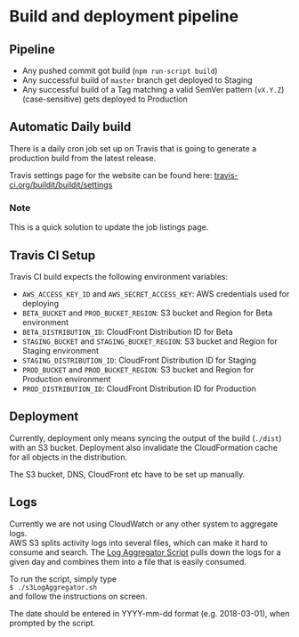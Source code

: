 # Build and deployment pipeline

## Pipeline

* Any pushed commit got build (`npm run-script build`)
* Any successful build of `master` branch get deployed to Staging
* Any successful build of a Tag matching a valid SemVer pattern (`vX.Y.Z`) (case-sensitive) gets deployed to Production

## Automatic Daily build

There is a daily cron job set up on Travis that is going to generate a production build from the latest release.

Travis settings page for the website can be found here: [travis-ci.org/buildit/buildit/settings](https://travis-ci.org/buildit/buildit/settings)

### Note
This is a quick solution to update the job listings page.



## Travis CI Setup

Travis CI build expects the following environment variables:

* `AWS_ACCESS_KEY_ID` and `AWS_SECRET_ACCESS_KEY`: AWS credentials used for deploying
* `BETA_BUCKET` and `PROD_BUCKET_REGION`: S3 bucket and Region for Beta environment
* `BETA_DISTRIBUTION_ID`: CloudFront Distribution ID for Beta
* `STAGING_BUCKET` and `STAGING_BUCKET_REGION`: S3 bucket and Region for Staging environment
* `STAGING_DISTRIBUTION_ID`: CloudFront Distribution ID for Staging
* `PROD_BUCKET` and `PROD_BUCKET_REGION`: S3 bucket and Region for Production environment
* `PROD_DISTRIBUTION_ID`: CloudFront Distribution ID for Production


## Deployment

Currently, deployment only means syncing the output of the build (`./dist`) with an S3 bucket.
Deployment also invalidate the CloudFormation cache for all objects in the distribution.

The S3 bucket, DNS, CloudFront etc have to be set up manually.


## Logs

Currently we are not using CloudWatch or any other system to aggregate logs.  
AWS S3 splits activity logs into several files, which can make it hard to consume and search. The [Log Aggregator Script](./logAggregator.sh) pulls down the logs for a given day and combines them into a file that is easily consumed.

To run the script, simply type  
`$ ./s3LogAggregator.sh`  
and follow the instructions on screen.

The date should be entered in YYYY-mm-dd format (e.g. 2018-03-01), when prompted by the script.
